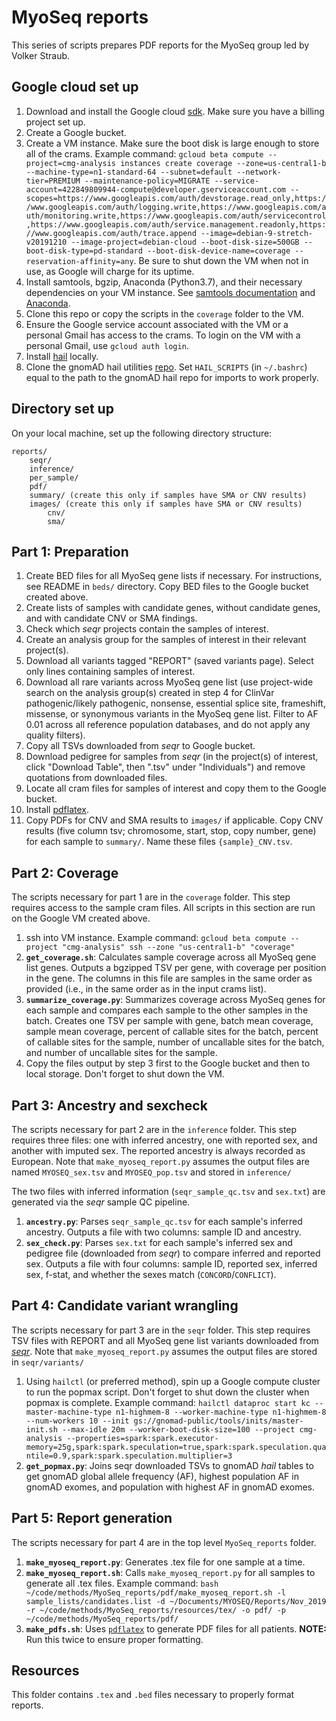 
# MyoSeq reports

This series of scripts prepares PDF reports for the MyoSeq group led by Volker Straub.

## Google cloud set up
 1. Download and install the Google cloud [sdk](https://cloud.google.com/sdk/). Make sure you have a billing project set up.
 2. Create a Google bucket. 
 3. Create a VM instance. Make sure the boot disk is large enough to store all of the crams. Example command: `gcloud beta compute --project=cmg-analysis instances create coverage --zone=us-central1-b --machine-type=n1-standard-64 --subnet=default --network-tier=PREMIUM --maintenance-policy=MIGRATE --service-account=422849809944-compute@developer.gserviceaccount.com --scopes=https://www.googleapis.com/auth/devstorage.read_only,https://www.googleapis.com/auth/logging.write,https://www.googleapis.com/auth/monitoring.write,https://www.googleapis.com/auth/servicecontrol,https://www.googleapis.com/auth/service.management.readonly,https://www.googleapis.com/auth/trace.append --image=debian-9-stretch-v20191210 --image-project=debian-cloud --boot-disk-size=500GB --boot-disk-type=pd-standard --boot-disk-device-name=coverage --reservation-affinity=any`. Be sure to shut down the VM when not in use, as Google will charge for its uptime.
 4. Install samtools, bgzip, Anaconda (Python3.7), and their necessary dependencies on your VM instance. See [samtools documentation](http://www.htslib.org/download/) and [Anaconda](https://www.anaconda.com/distribution/).
 5. Clone this repo or copy the scripts in the `coverage` folder to the VM.
 6. Ensure the Google service account associated with the VM or a personal Gmail has access to the crams. To login on the VM with a personal Gmail, use `gcloud auth login`.
 7. Install [hail](https://hail.is/docs/0.2/getting_started.html) locally.
 8. Clone the gnomAD hail utilities [repo](https://github.com/macarthur-lab/gnomad_hail). Set `HAIL_SCRIPTS` (in `~/.bashrc`) equal to the path to the gnomAD hail repo for imports to work properly.

## Directory set up
On your local machine, set up the following directory structure:
```
reports/
    seqr/
    inference/
    per_sample/
    pdf/
    summary/ (create this only if samples have SMA or CNV results)
    images/ (create this only if samples have SMA or CNV results)
        cnv/
        sma/
```

## Part 1: Preparation
 1. Create BED files for all MyoSeq gene lists if necessary. For instructions, see README in `beds/` directory. Copy BED files to the Google bucket created above. 
 2. Create lists of samples with candidate genes, without candidate genes, and with candidate CNV or SMA findings.
 3. Check which _seqr_ projects contain the samples of interest.
 4. Create an analysis group for the samples of interest in their relevant project(s).
 5. Download all variants tagged "REPORT" (saved variants page). Select only lines containing samples of interest.
 6. Download all rare variants across MyoSeq gene list (use project-wide search on the analysis group(s) created in step 4 for ClinVar pathogenic/likely pathogenic, nonsense, essential splice site, frameshift, missense, or synonymous variants in the MyoSeq gene list. Filter to AF 0.01 across all reference population databases, and do not apply any quality filters).
 7. Copy all TSVs downloaded from _seqr_ to Google bucket.
 8. Download pedigree for samples from _seqr_ (in the project(s) of interest, click "Download Table", then ".tsv" under "Individuals") and remove quotations from downloaded files.
 9. Locate all cram files for samples of interest and copy them to the Google bucket.
 10. Install [pdflatex](https://www.tug.org/applications/pdftex/).
 11. Copy PDFs for CNV and SMA results to `images/` if applicable. Copy CNV results (five column tsv; chromosome, start, stop, copy number, gene) for each sample to `summary/`. Name these files `{sample}_CNV.tsv`.

## Part 2: Coverage
The scripts necessary for part 1 are in the `coverage` folder. This step requires access to the sample cram files. All scripts in this section are run on the Google VM created above.

 1. ssh into VM instance. Example command: `gcloud beta compute --project "cmg-analysis" ssh --zone "us-central1-b" "coverage"`
 2. **`get_coverage.sh`**: Calculates sample coverage across all MyoSeq gene list genes. Outputs a bgzipped TSV per gene, with coverage per position in the gene. The columns in this file are samples in the same order as provided (i.e., in the same order as in the input crams list).
 3. **`summarize_coverage.py`**: Summarizes coverage across MyoSeq genes for each sample and compares each sample to the other samples in the batch. Creates one TSV per sample with gene, batch mean coverage, sample mean coverage, percent of callable sites for the batch, percent of callable sites for the sample, number of uncallable sites for the batch, and number of uncallable sites for the sample.
 4. Copy the files output by step 3 first to the Google bucket and then to local storage. Don't forget to shut down the VM.

## Part 3: Ancestry and sexcheck
The scripts necessary for part 2 are in the `inference` folder. This step requires three files: one with inferred ancestry, one with reported sex, and another with imputed sex. The reported ancestry is always recorded as European. Note that `make_myoseq_report.py` assumes the output files are named `MYOSEQ_sex.tsv` and `MYOSEQ_pop.tsv` and stored in `inference/`

The two files with inferred information (`seqr_sample_qc.tsv` and `sex.txt`) are generated via the _seqr_ sample QC pipeline. 

 1. **`ancestry.py`**: Parses `seqr_sample_qc.tsv` for each sample's inferred ancestry. Outputs a file with two columns: sample ID and ancestry.
 2. **`sex_check.py`**: Parses `sex.txt` for each sample's inferred sex and pedigree file (downloaded from _seqr_) to compare inferred and reported sex. Outputs a file with four columns: sample ID, reported sex, inferred sex, f-stat, and whether the sexes match (`CONCORD`/`CONFLICT`).

## Part 4: Candidate variant wrangling
The scripts necessary for part 3 are in the `seqr` folder. This step requires TSV files with REPORT and all MyoSeq gene list variants downloaded from [_seqr_]([https://seqr.broadinstitute.org/dashboard](https://seqr.broadinstitute.org/dashboard)). Note that `make_myoseq_report.py` assumes the output files are stored in `seqr/variants/`

 1. Using `hailctl` (or preferred method), spin up a Google compute cluster to run the popmax script. Don't forget to shut down the cluster when popmax is complete. Example command: `hailctl dataproc start kc --master-machine-type n1-highmem-8 --worker-machine-type n1-highmem-8 --num-workers 10 --init gs://gnomad-public/tools/inits/master-init.sh --max-idle 20m --worker-boot-disk-size=100 --project cmg-analysis --properties=spark:spark.executor-memory=25g,spark:spark.speculation=true,spark:spark.speculation.quantile=0.9,spark:spark.speculation.multiplier=3`
 2. **`get_popmax.py`**: Joins seqr downloaded TSVs to gnomAD _hail_ tables to get gnomAD global allele frequency (AF), highest population AF in gnomAD exomes, and population with highest AF in gnomAD exomes.


## Part 5: Report generation
The scripts necessary for part 4 are in the top level `MyoSeq_reports` folder. 

1. **`make_myoseq_report.py`**: Generates .tex file for one sample at a time.
2. **`make_myoseq_report.sh`**: Calls `make_myoseq_report.py` for all samples to generate all .tex files. Example command: `bash ~/code/methods/MyoSeq_reports/pdf/make_myoseq_report.sh -l sample_lists/candidates.list -d ~/Documents/MYOSEQ/Reports/Nov_2019 -r ~/code/methods/MyoSeq_reports/resources/tex/ -o pdf/ -p ~/code/methods/MyoSeq_reports/pdf/`
3. **`make_pdfs.sh`**: Uses [`pdflatex`]([https://www.tug.org/applications/pdftex/](https://www.tug.org/applications/pdftex/)) to generate PDF files for all patients. **NOTE:** Run this twice to ensure proper formatting.

## Resources
This folder contains `.tex` and `.bed` files necessary to properly format reports.
